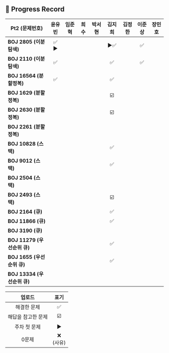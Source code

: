 ## 📍 Progress Record
| **Pt2 (문제번호)**         | **윤유빈** | **임준혁** | **희수** | **박서현** | **김지희** | **김정한** | **이준상** | **장민호** |
|------------------------|:-------:|:-------:|:------:|:-------:|:-------:|:-------:|:-------:|:-------:|
| **BOJ 2805 (이분탐색)**    |  ✅ ▶️   |         |        |         |    ▶️✅       |         |    ✅    |         |
| **BOJ 2110 (이분탐색)**    |    ✅     |         |        |         |    ✅      |         |    ✅    |         |
| **BOJ 16564 (분할정복)**   |     ✅    |         |        |         |    ✅      |         |         |         |
| **BOJ 1629 (분할정복)**    |         |         |        |         |     ☑️     |         |         |         |
| **BOJ 2630 (분할정복)**    |         |         |        |         |    ☑️     |         |         |         |
| **BOJ 2261 (분할정복)**    |         |         |        |         |         |         |         |         |
| **BOJ 10828 (스택)**     |         |         |        |         |     ✅     |         |         |         |
| **BOJ 9012 (스택)**      |         |         |        |         |      ✅    |         |         |         |
| **BOJ 2504 (스택)**      |         |         |        |         |         |         |         |         |
| **BOJ 2493 (스택)**      |         |         |        |         |    ☑️       |         |         |         |
| **BOJ 2164 (큐)**       |         |         |        |         |    ✅     |         |         |         |
| **BOJ 11866 (큐)**      |         |         |        |         |    ✅       |         |         |         |
| **BOJ 3190 (큐)**       |         |         |        |         |         |         |         |         |
| **BOJ 11279 (우선순위 큐)** |         |         |        |         |     ✅    |         |         |         |
| **BOJ 1655 (우선순위 큐)**  |         |         |        |         |    ✅     |         |         |         |
| **BOJ 13334 (우선순위 큐)** |         |         |        |         |         |         |         |         |



|    업로드     |     표기      |
|:----------:|:-----------:|
|   해결한 문제   |      ✅      |
| 해답을 참고한 문제 |     ☑️      |
|  주차 첫 문제   |     ▶️     |
|    0문제     | ❌ <br/>(사유) |
